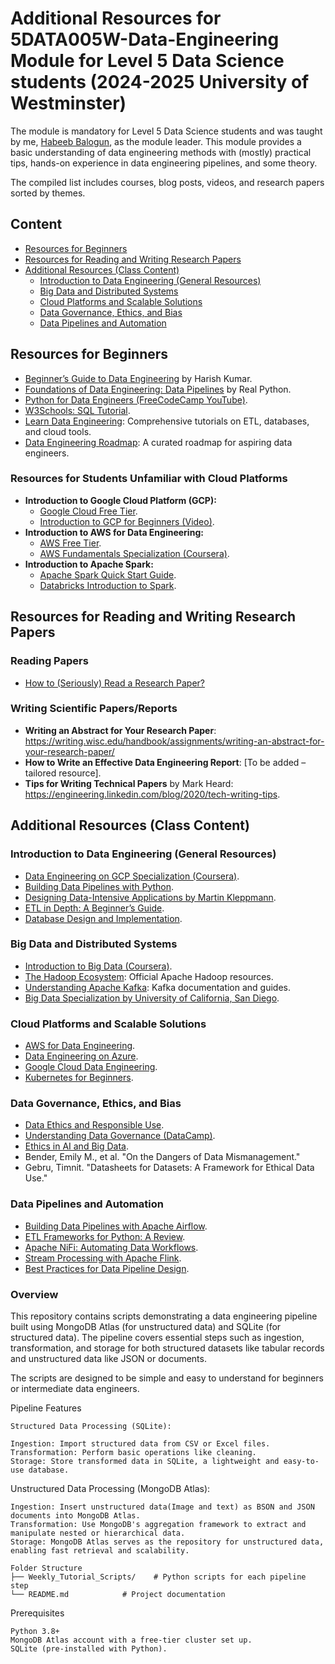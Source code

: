 # Additional Resources for 5DATA005W-Data-Engineering Module for Level 5 Data Science students (2024-2025 University of Westminster)

The module is mandatory for Level 5 Data Science students and was taught by me, [Habeeb Balogun](https://www.westminster.ac.uk/about-us/our-people/directory/balogun-habeeb), as the module leader.
This module provides a basic understanding of data engineering methods with (mostly) practical tips, hands-on experience in data engineering pipelines, and some theory.
 
The compiled list includes courses, blog posts, videos, and research papers sorted by themes.

## Content

- [Resources for Beginners](##Resources-for-Beginners)
- [Resources for Reading and Writing Research Papers](##Resources-for-Reading-and-Writing-Research-Papers)
- [Additional Resources (Class Content)](##Additional-Resources-(Class-Content))
  - [Introduction to Data Engineering (General Resources)](###Introduction-to-Data-Engineering-(General-Resources))
  - [Big Data and Distributed Systems](###Big-Data-and-Distributed-Systems)
  - [Cloud Platforms and Scalable Solutions](###Cloud-Platforms-and-Scalable-Solutions)
  - [Data Governance, Ethics, and Bias](###Data-Governance,-Ethics,-and-Bias)
  - [Data Pipelines and Automation](###Data-Pipelines-and-Automation)

## Resources for Beginners
- [Beginner’s Guide to Data Engineering](https://medium.com/data-engineering-on-gcp/data-engineering-starter-guide-ae34979a377d) by Harish Kumar.
- [Foundations of Data Engineering: Data Pipelines](https://realpython.com/data-engineering-pipelines/) by Real Python.
- [Python for Data Engineers (FreeCodeCamp YouTube)](https://www.youtube.com/watch?v=5gl3-iA5RZM).
- [W3Schools: SQL Tutorial](https://www.w3schools.com/sql/).
- [Learn Data Engineering](https://learndataengineering.com/): Comprehensive tutorials on ETL, databases, and cloud tools.
- [Data Engineering Roadmap](https://github.com/datastacktv/data-engineer-roadmap): A curated roadmap for aspiring data engineers.

### Resources for Students Unfamiliar with Cloud Platforms
- **Introduction to Google Cloud Platform (GCP):**
  - [Google Cloud Free Tier](https://cloud.google.com/free).
  - [Introduction to GCP for Beginners (Video)](https://www.youtube.com/watch?v=yoIkjG4VoU4).
- **Introduction to AWS for Data Engineering:**
  - [AWS Free Tier](https://aws.amazon.com/free/).
  - [AWS Fundamentals Specialization (Coursera)](https://www.coursera.org/specializations/aws-fundamentals).
- **Introduction to Apache Spark:**
  - [Apache Spark Quick Start Guide](https://spark.apache.org/docs/latest/quick-start.html).
  - [Databricks Introduction to Spark](https://databricks.com/spark/about).

## Resources for Reading and Writing Research Papers
### Reading Papers
- [How to (Seriously) Read a Research Paper?](https://www.science.org/content/article/how-seriously-read-scientific-paper)

### Writing Scientific Papers/Reports
- **Writing an Abstract for Your Research Paper**: https://writing.wisc.edu/handbook/assignments/writing-an-abstract-for-your-research-paper/
- **How to Write an Effective Data Engineering Report**: [To be added – tailored resource].
- **Tips for Writing Technical Papers** by Mark Heard: https://engineering.linkedin.com/blog/2020/tech-writing-tips.

## Additional Resources (Class Content)
### Introduction to Data Engineering (General Resources)
- [Data Engineering on GCP Specialization (Coursera)](https://www.coursera.org/specializations/gcp-data-engineering).
- [Building Data Pipelines with Python](https://realpython.com/data-engineering-pipelines/).
- [Designing Data-Intensive Applications by Martin Kleppmann](https://www.oreilly.com/library/view/designing-data-intensive-applications/9781491903063/).
- [ETL in Depth: A Beginner’s Guide](https://aws.amazon.com/what-is/etl/).
- [Database Design and Implementation](https://www.coursera.org/learn/database-management).

### Big Data and Distributed Systems
- [Introduction to Big Data (Coursera)](https://www.coursera.org/learn/intro-to-big-data).
- [The Hadoop Ecosystem](https://hadoop.apache.org/): Official Apache Hadoop resources.
- [Understanding Apache Kafka](https://kafka.apache.org/): Kafka documentation and guides.
- [Big Data Specialization by University of California, San Diego](https://www.coursera.org/specializations/big-data).

### Cloud Platforms and Scalable Solutions
- [AWS for Data Engineering](https://aws.amazon.com/data-engineering/).
- [Data Engineering on Azure](https://azure.microsoft.com/en-us/services/data-engineering/).
- [Google Cloud Data Engineering](https://cloud.google.com/learn/what-is-data-engineering).
- [Kubernetes for Beginners](https://kubernetes.io/docs/tutorials/).

### Data Governance, Ethics, and Bias
- [Data Ethics and Responsible Use](https://www.oreilly.com/library/view/data-ethics-and/9781492040590/).
- [Understanding Data Governance (DataCamp)](https://www.datacamp.com/tutorial/data-governance-introduction).
- [Ethics in AI and Big Data](https://towardsdatascience.com/ethics-in-big-data-52a0f8529147).
- Bender, Emily M., et al. "On the Dangers of Data Mismanagement."
- Gebru, Timnit. "Datasheets for Datasets: A Framework for Ethical Data Use."

### Data Pipelines and Automation
- [Building Data Pipelines with Apache Airflow](https://airflow.apache.org/).
- [ETL Frameworks for Python: A Review](https://towardsdatascience.com/etl-frameworks-in-python-968e88241610).
- [Apache NiFi: Automating Data Workflows](https://nifi.apache.org/).
- [Stream Processing with Apache Flink](https://flink.apache.org/).
- [Best Practices for Data Pipeline Design](https://towardsdatascience.com/best-practices-for-building-data-pipelines-4c5ed8c4e3b7).


### Overview
This repository contains scripts demonstrating a data engineering pipeline built using MongoDB Atlas (for unstructured data) and SQLite (for structured data). The pipeline covers essential steps such as ingestion, transformation, and storage for both structured datasets like tabular records and unstructured data like JSON or documents.

The scripts are designed to be simple and easy to understand for beginners or intermediate data engineers.

Pipeline Features
```
Structured Data Processing (SQLite):

Ingestion: Import structured data from CSV or Excel files.
Transformation: Perform basic operations like cleaning.
Storage: Store transformed data in SQLite, a lightweight and easy-to-use database.
```

Unstructured Data Processing (MongoDB Atlas):
```
Ingestion: Insert unstructured data(Image and text) as BSON and JSON documents into MongoDB Atlas.
Transformation: Use MongoDB's aggregation framework to extract and manipulate nested or hierarchical data.
Storage: MongoDB Atlas serves as the repository for unstructured data, enabling fast retrieval and scalability.
```
```
Folder Structure
├── Weekly_Tutorial_Scripts/    # Python scripts for each pipeline step
└── README.md            # Project documentation
```



Prerequisites
```
Python 3.8+
MongoDB Atlas account with a free-tier cluster set up.
SQLite (pre-installed with Python).
```

